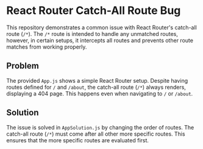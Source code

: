 # React Router Catch-All Route Bug

This repository demonstrates a common issue with React Router's catch-all route (`/*`).  The `/*` route is intended to handle any unmatched routes, however, in certain setups, it intercepts all routes and prevents other route matches from working properly.

## Problem

The provided `App.js` shows a simple React Router setup. Despite having routes defined for `/` and `/about`, the catch-all route (`/*`) always renders, displaying a 404 page.  This happens even when navigating to `/` or `/about`.

## Solution

The issue is solved in `AppSolution.js` by changing the order of routes. The catch-all route (`/*`) must come after all other more specific routes. This ensures that the more specific routes are evaluated first.